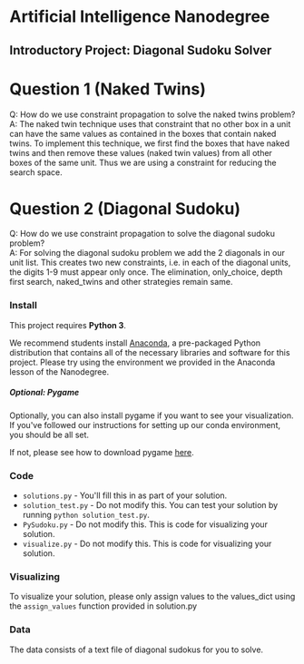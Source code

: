 # Artificial Intelligence Nanodegree
## Introductory Project: Diagonal Sudoku Solver

# Question 1 (Naked Twins)
Q: How do we use constraint propagation to solve the naked twins problem?  
A: The naked twin technique uses that constraint that no other box in a unit can have the same values as contained in the boxes that contain naked twins. To implement this technique, we first find the boxes that have naked twins and then remove these values (naked twin values) from all other boxes of the same unit. Thus we are using a constraint for reducing the search space.

# Question 2 (Diagonal Sudoku)
Q: How do we use constraint propagation to solve the diagonal sudoku problem?  
A: For solving the diagonal sudoku problem we add the 2 diagonals in our unit list. This creates two new constraints, i.e. in each of the diagonal units, the digits 1-9 must appear only once. The elimination, only_choice, depth first search, naked_twins and other strategies remain same.

### Install

This project requires **Python 3**.

We recommend students install [Anaconda](https://www.continuum.io/downloads), a pre-packaged Python distribution that contains all of the necessary libraries and software for this project.
Please try using the environment we provided in the Anaconda lesson of the Nanodegree.

##### Optional: Pygame

Optionally, you can also install pygame if you want to see your visualization. If you've followed our instructions for setting up our conda environment, you should be all set.

If not, please see how to download pygame [here](http://www.pygame.org/download.shtml).

### Code

* `solutions.py` - You'll fill this in as part of your solution.
* `solution_test.py` - Do not modify this. You can test your solution by running `python solution_test.py`.
* `PySudoku.py` - Do not modify this. This is code for visualizing your solution.
* `visualize.py` - Do not modify this. This is code for visualizing your solution.

### Visualizing

To visualize your solution, please only assign values to the values_dict using the ```assign_values``` function provided in solution.py

### Data

The data consists of a text file of diagonal sudokus for you to solve.
